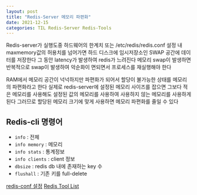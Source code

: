 ```yaml
---
layout: post
title: "Redis-Server 메모리 파편화"
date: 2021-12-15
categories: TIL Redis-Server Redis-Tools
---
```


Redis-server가 실행도중 하드웨어의 한계치 또는 /etc/redis/redis.conf 설정 내 maxmemory값의 허용치를 넘어가면
하드 디스크에 임시저장소인 SWAP 공간에 데이터를 저장한다 그 동안 latency가 발생하여 redis가 느려진다 메모리 swap이 발생하면
반복적으로 swap이 발생하여 악순화이 면되면서 프로세스를 재실행해야 한다

RAM에서 메모리 공간이 넉넉하지만 파편화가 되어서 할당이 불가능한 상태를 메모리의 파편화라고 한다
실제로 redis-server에 설정된 메모리 사이즈를 잡으면 그보다 적은 메모리를 사용해도 설정된 값의 메모리를 사용하여 사용하지 않는 메모리를 사용하게 된다 그러므로 할당된 메모리 크기에 맞게 사용하면 메모리 파편화를 줄일 수 있다

## Redis-cli 명령어

- `info` : 전체
- `info memory` : 메모리
- `info stats` : 통계정보
- `info clients` : client 정보
- `dbsize` : redis db 내에 존재하는 key 수
- `flushall` : 기존 키를 full-delete

[redis-conf 설정](https://darrengwon.tistory.com/1079)
[Redis Tool List](https://github.com/AlexStocks/redis-tool-set#redis-monitor)

